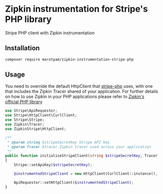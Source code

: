 # Zipkin instrumentation for Stripe's PHP library

Stripe PHP client with Zipkin instrumentation

## Installation

```bash
composer require marotpam/zipkin-instrumentation-stripe-php
```

## Usage
You need to override the default HttpClient that [stripe-php](https://github.com/stripe/stripe-php) uses, with
one that includes the Zipkin Tracer shared of your application. For further details on how to use Zipkin
in your PHP applications please refer to [Zipkin's official PHP library](https://github.com/openzipkin/zipkin-php)


```php
use Stripe\ApiRequestor;
use Stripe\HttpClient\CurlClient;
use Stripe\Stripe;
use Zipkin\Tracer;
use ZipkinStripe\HttpClient;

/**
 * @param string $stripeSecretKey Stripe API key
 * @param Tracer $tracer Zipkin tracer used across your application
 */
public function initialiseStripeClient(string $stripeSecretKey, Tracer $tracer)
{
    Stripe::setApiKey($stripeSecretKey);

    $instrumentedStripeClient = new HttpClient(CurlClient::instance(), $tracer);

    ApiRequestor::setHttpClient($instrumentedStripeClient);
}

```